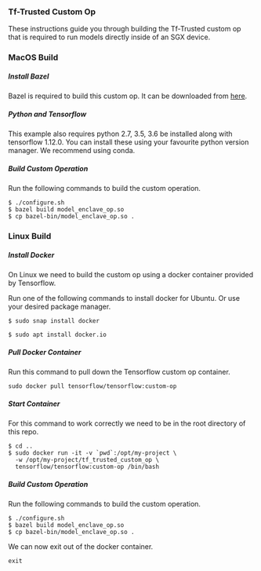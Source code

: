 ### Tf-Trusted Custom Op

These instructions guide you through building the Tf-Trusted custom op that is required to run models directly inside of an SGX device.

### MacOS Build

##### Install Bazel

Bazel is required to build this custom op. It can be downloaded from [here](https://docs.bazel.build/versions/master/install.html).

##### Python and Tensorflow

This example also requires python 2.7, 3.5, 3.6 be installed along with tensorflow 1.12.0. You can install these using your favourite python version manager. We recommend using conda.

##### Build Custom Operation

Run the following commands to build the custom operation.

```
$ ./configure.sh
$ bazel build model_enclave_op.so
$ cp bazel-bin/model_enclave_op.so .
```

### Linux Build

##### Install Docker

On Linux we need to build the custom op using a docker container provided by Tensorflow.

Run one of the following commands to install docker for Ubuntu. Or use your desired package manager.

```
$ sudo snap install docker

$ sudo apt install docker.io
```

##### Pull Docker Container

Run this command to pull down the Tensorflow custom op container.

```
sudo docker pull tensorflow/tensorflow:custom-op
```

##### Start Container

For this command to work correctly we need to be in the root directory of this repo.

```
$ cd ..
$ sudo docker run -it -v `pwd`:/opt/my-project \
  -w /opt/my-project/tf_trusted_custom_op \
  tensorflow/tensorflow:custom-op /bin/bash
```

##### Build Custom Operation

Run the following commands to build the custom operation.

```
$ ./configure.sh
$ bazel build model_enclave_op.so
$ cp bazel-bin/model_enclave_op.so .
```

We can now exit out of the docker container.

```
exit
```
